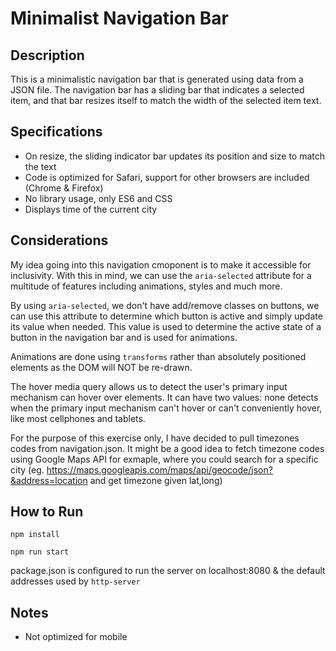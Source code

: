 # Minimalist Navigation Bar

## Description

This is a minimalistic navigation bar that is generated using data from a JSON file. The navigation bar has a sliding bar that indicates a selected item, and that bar resizes itself to match the width of the selected item text.

## Specifications

- On resize, the sliding indicator bar updates its position and size to match the text
- Code is optimized for Safari, support for other browsers are included (Chrome & Firefox)
- No library usage, only ES6 and CSS
- Displays time of the current city

## Considerations

My idea going into this navigation cmoponent is to make it accessible for inclusivity. With this in mind, we can use the `aria-selected` attribute for a multitude of features including animations, styles and much more.

By using `aria-selected`, we don't have add/remove classes on buttons, we can use this attribute to determine which button is active and simply update its value when needed. This value is used to determine the active state of a button in the navigation bar and is used for animations. 

Animations are done using `transforms` rather than absolutely positioned elements as the DOM will NOT be re-drawn.

The hover media query allows us to detect the user's primary input mechanism can hover over elements. It can have two values: none detects when the primary input mechanism can't hover or can't conveniently hover, like most cellphones and tablets.

For the purpose of this exercise only, I have decided to pull timezones codes from navigation.json. It might be a good idea to fetch timezone codes using Google Maps API for exmaple, where you could search for a specific city (eg. https://maps.googleapis.com/maps/api/geocode/json?&address=location and get timezone given lat,long)


## How to Run

`npm install`

`npm run start`

package.json is configured to run the server on localhost:8080 & the default addresses used by `http-server`

## Notes

- Not optimized for mobile
